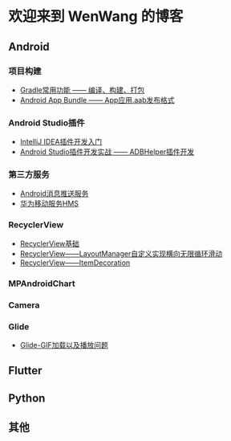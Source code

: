 # 欢迎来到 WenWang 的博客

## Android

### 项目构建
 - [Gradle常用功能 —— 编译、构建、打包](./gradle/gradle的简单使用.md)
 - [Android App Bundle —— App应用.aab发布格式](./gradle/gradle的简单使用.md)
 
### Android Studio插件
 - [IntelliJ IDEA插件开发入门](./gradle/gradle的简单使用.md)
 - [Android Studio插件开发实战 —— ADBHelper插件开发](./gradle/gradle的简单使用.md)

### 第三方服务
 - [Android消息推送服务](./android/mobile_service/android_cloud_message.md)
 - [华为移动服务HMS](./android/mobile_service/hms.md)
 
### RecyclerView

 - [RecyclerView基础][1]
 - [RecyclerView——LayoutManager自定义实现横向无限循环滑动][2] 
 - [RecyclerView——ItemDecoration][3] 

### MPAndroidChart

### Camera

### Glide
- [Glide-GIF加载以及播放问题][4]

## Flutter

## Python

## 其他


  [1]: https://blog.csdn.net/ww897532167/article/details/85868622
  [2]: /android/recyclerview/RecyclerView-LayoutManager自定义实现横向无限循环滑动.md
  [3]: https://blog.csdn.net/ww897532167/article/details/86187058
  [4]: /android/glide/Android-Glide-GIF加载以及播放问题.md

